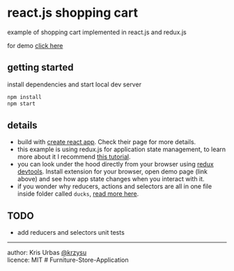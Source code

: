 # react.js shopping cart

example of shopping cart implemented in react.js and redux.js

for demo [click here](http://krzysu.github.io/reactjs-shopping-cart/)

## getting started

install dependencies and start local dev server

```sh
npm install
npm start
```

## details
- build with [create react app](https://github.com/facebookincubator/create-react-app). Check their page for more details.
- this example is using redux.js for application state management, to learn more about it I recommend [this tutorial](https://egghead.io/courses/getting-started-with-redux).
- you can look under the hood directly from your browser using [redux devtools](https://github.com/zalmoxisus/redux-devtools-extension). Install extension for your browser, open demo page (link above) and see how app state changes when you interact with it.
- if you wonder why reducers, actions and selectors are all in one file inside folder called `ducks`, [read more here](https://github.com/erikras/ducks-modular-redux).

## TODO
- add reducers and selectors unit tests

* * *
author: Kris Urbas [@krzysu](https://twitter.com/krzysu)   
licence: MIT
#   F u r n i t u r e - S t o r e - A p p l i c a t i o n  
 